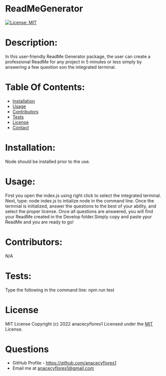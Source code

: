 
  # ReadMeGenerator
[![License: MIT](https://img.shields.io/badge/License-MIT-yellow.svg)](https://opensource.org/licenses/MIT)
# Description:
In this user-friendly ReadMe Generator package, the user can create a professional ReadMe for any project in 5 minutes or less simply by answering a few question son the integrated terminal.

# Table Of Contents:
* [Installation](#Installation)
* [Usage](#Usage)
* [Contributors](#Contributors)
* [Tests](#Tests)
* [License](#License)
* [Contact](#Contact)

# Installation: 
Node should be installed prior to the use.
# Usage:
First you open the index.js using right click to select the integrated terminal. Next, type: node index.js to intialize node in the command line. Once the termnial is initialized, answer the questions to the best of your ability, and select the proper license. Once all questions are answered, you will find your ReadMe created in the Develop folder.Simply copy and paste ypur ReadMe and you are ready to go!
# Contributors: 
N/A
# Tests: 
Type the following in the command line: npm run test
# License
MIT License
  Copyright (c) 2022 anacecyflores1
  Licensed under the [MIT](https://opensource.org/licenses/MIT) License.
# Questions
 * GitHub Profile - https://github.com/anacecyflores1
 * Email me at anacecyflores1@gmail.com
